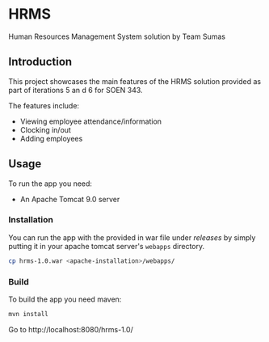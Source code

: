 # HRMS
Human Resources Management System solution by Team Sumas

## Introduction ##
This project showcases the main features of the HRMS solution provided as part of iterations 5 an
d 6 for SOEN 343.

The features include:
* Viewing employee attendance/information
* Clocking in/out
* Adding employees

## Usage ##
To run the app you need:
* An Apache Tomcat 9.0 server

### Installation ###
You can run the app with the provided in war file under *releases* by simply putting it in your apache tomcat server's `webapps` directory.
```bash
cp hrms-1.0.war <apache-installation>/webapps/
```

### Build ###
To build the app you need maven:
```bash
mvn install
```

Go to http://localhost:8080/hrms-1.0/

